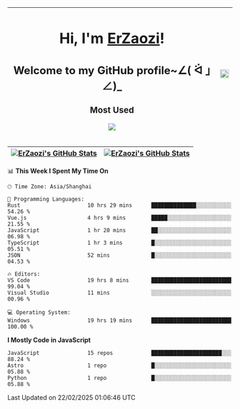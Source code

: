 |<h1>Hi, I'm <a href="https://github.com/erzaozi">ErZaozi</a>! </h1><h2>Welcome to my GitHub profile~∠( ᐛ 」∠)_</h2><p><h3>Most Used</h3><img src="https://skillicons.dev/icons?i=github,vscode,visualstudio,ubuntu,postman,pycharm,webstorm,git,docker"></p>|<img decoding="async" align=center src="https://cdn.jsdelivr.net/gh/erzaozi/erzaozi/image.gif" width="100%">|
| ----- | ----- |

| <a href="https://github.com/erzaozi"><img align="center" src="https://github-readme-stats.vercel.app/api/top-langs/?username=erzaozi&title_color=44cef6&text_color=4b5cc4&icon_color=2bbc8a&bg_color=white&langs_count=4&hide_border=true" alt="ErZaozi's GitHub Stats" /></a> | <a href="https://github.com/erzaozi"><img align="center" src="https://github-readme-stats.vercel.app/api?username=erzaozi&show_icons=true&line_height=27&count_private=true&title_color=44cef6&text_color=4b5cc4&icon_color=2bbc8a&bg_color=white&hide_border=true" alt="ErZaozi's GitHub Stats" /></a> |
| ----- | ----- |
<!--START_SECTION:waka-->
📊 **This Week I Spent My Time On** 

```text
🕑︎ Time Zone: Asia/Shanghai

💬 Programming Languages: 
Rust                     10 hrs 29 mins      ██████████████░░░░░░░░░░░   54.26 % 
Vue.js                   4 hrs 9 mins        █████░░░░░░░░░░░░░░░░░░░░   21.55 % 
JavaScript               1 hr 20 mins        ██░░░░░░░░░░░░░░░░░░░░░░░   06.98 % 
TypeScript               1 hr 3 mins         █░░░░░░░░░░░░░░░░░░░░░░░░   05.51 % 
JSON                     52 mins             █░░░░░░░░░░░░░░░░░░░░░░░░   04.53 % 

🔥 Editors: 
VS Code                  19 hrs 8 mins       █████████████████████████   99.04 % 
Visual Studio            11 mins             ░░░░░░░░░░░░░░░░░░░░░░░░░   00.96 % 

💻 Operating System: 
Windows                  19 hrs 19 mins      █████████████████████████   100.00 % 
```

**I Mostly Code in JavaScript** 

```text
JavaScript               15 repos            ██████████████████████░░░   88.24 % 
Astro                    1 repo              █░░░░░░░░░░░░░░░░░░░░░░░░   05.88 % 
Python                   1 repo              █░░░░░░░░░░░░░░░░░░░░░░░░   05.88 % 
```




 Last Updated on 22/02/2025 01:06:46 UTC
<!--END_SECTION:waka-->
